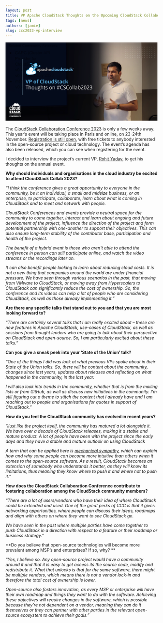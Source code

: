 ```yaml
---
layout: post
title: VP Apache CloudStack Thoughts on the Upcoming CloudStack Collaboration Conference 2023
tags: [news]
authors: [jamie]
slug: ccc2023-vp-interview
---
```


[![](banner.png "CCC 2023 VP Interview")](/blog/ccc2023-vp-interview)

The [CloudStack Collaboration Conference
2023](https://www.cloudstackcollab.org/) is only a few weeks away. This year’s
event will be taking place in Paris and online, on 23-24th November.
[Registration is still
open](https://events.hubilo.com/cloudstack-collaboration-conference-2023/register),
with free tickets to anybody interested in the open-source project or cloud
technology. The event’s agenda has also been released, which you can see when
registering for the event.

I decided to interview the project’s current VP, [Rohit
Yadav](https://www.linkedin.com/in/rohityadavcloud/), to get his thoughts on the
annual event.

<!-- truncate -->

**Why should individuals and organisations in the cloud industry be excited to
attend CloudStack Collab 2023?**

*“I think the conference gives a great opportunity to everyone in the community,
be it an individual, a small and midsize business, or an enterprise, to
participate, collaborate, learn about what is coming in CloudStack and to meet
and network with people.*

*CloudStack Conferences and events provide a neutral space for the community to
come together, interact and learn about ongoing and future development of the
project, influence the direction of the project and form potential partnership
with one-another to support their objectives. This can also ensure long-term
stability of the contributor base, participation and health of the project.*

*The benefit of a hybrid event is those who aren't able to attend the conference
in person can still participate online, and watch the video streams or the
recordings later on.*

*It can also benefit people looking to learn about reducing cloud costs. It is
not a new thing that companies around the world are under financial pressure. We
have seen through various scenarios in the past, that moving from VMware to
CloudStack, or moving away from Hyperscalers to CloudStack can significantly
reduce the cost of ownership. So, the conference and its videos can help a lot
of people who are considering CloudStack, as well as those already implementing
it.”*

**Are there any specific talks that stand out to you and that you are most looking forward to?**

*“There are certainly several talks that I am really excited about – these are new
features in Apache CloudStack, use-cases of CloudStack, as well as sessions from
thought leaders who are going to talk about their perspective on CloudStack and
open-source. So, I am particularly excited about these talks.”*

**Can you give a sneak peek into your ‘State of the Union’ talk?**

*“One of the things I did was look at what previous VPs spoke about in their
State of the Union talks. So, there will be content about the community, changes
since last years, updates about releases and reflecting on what happened in the
community, in the last year.*

*I will also look into trends in the community, whether that is from the mailing
lists or from GitHub, as well as discuss new initiatives in the community. I'm
still figuring out a theme to stitch the content that I already have and
I am reaching out to people and organisations for quotes in support of
CloudStack.”*

**How do you feel the CloudStack community has evolved in recent years?**

*“Just like the project itself, the community has matured a lot alongside it. We
have over a decade of CloudStack releases, making it a stable and mature
product. A lot of people have been with the project since the early days and
they have a stable and mature outlook on using CloudStack*

*A term that can be applied here is [mechanical
sympathy](https://wa.aws.amazon.com/wellarchitected/2020-07-02T19-33-23/wat.concept.mechanical-sympathy.en.html#:~:text=Mechanical%20sympathy%20is%20when%20you,Jackie%20Stewart%2C%20racing%20driver),
which can explain how and why some people can become more intuitive than others
when it comes to the open-source software. As a result, CloudStack becomes an
extension of somebody who understands it better, as they will know its
limitations, thus meaning they know where to push it and where not to push it.”*

**How does the CloudStack Collaboration Conference contribute to fostering
collaboration among the CloudStack community members?**

*“There are a lot of users/vendors who have their idea of where CloudStack could
be extended and used. One of the great perks of CCC is that it gives networking
opportunities, where people can discuss their ideas, roadmaps and align with
others on where they want to see CloudStack go.*

*We have seen in the past where multiple parties have come together to push
CloudStack in a direction with respect to a feature or their roadmap or business
strategy.”*

**Do you believe that open-source technologies will become more prevalent
among MSP’s and enterprises? If so, why? **

*“Yes, I believe so. Any open-source project would have a community around it
and that it is easy to get access its the source code, modify and
redistribute it. What that unlocks is that for the same software, there might be
multiple vendors, which means there is not a vendor lock-in and therefore the
total cost of ownership is lower.*

*Open-source also fosters innovation, as every MSP or enterprise will have their
own roadmap and things they want to do with the software. Achieving these
objectives will require changes in the software, which is possible because
they’re not dependent on a vendor, meaning they can do it themselves or they can
partner with other parties in the relevant open-source ecosystem to achieve their
goals.”*

